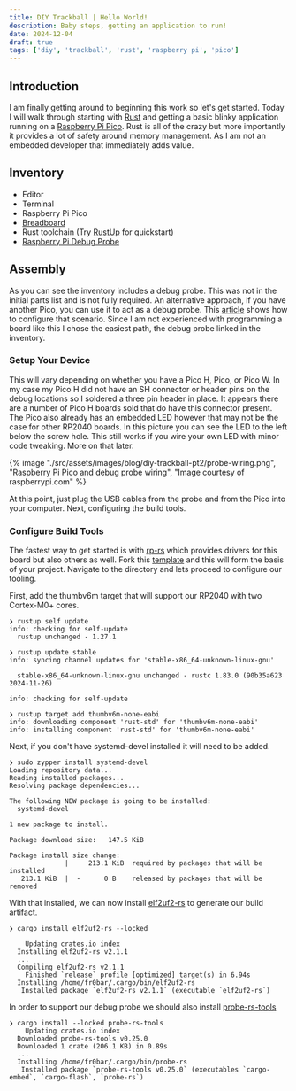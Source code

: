 ```yaml
---
title: DIY Trackball | Hello World!
description: Baby steps, getting an application to run!
date: 2024-12-04
draft: true
tags: ['diy', 'trackball', 'rust', 'raspberry pi', 'pico']
---
```


## Introduction

I am finally getting around to beginning this work so let's get started. Today I will walk through starting with [Rust](https://www.rust-lang.org/) and getting a basic blinky application running on a [Raspberry Pi Pico](https://www.adafruit.com/product/5525). Rust is all of the crazy but more importantly it provides a lot of safety around memory management. As I am not an embedded developer that immediately adds value.

## Inventory
- Editor
- Terminal
- Raspberry Pi Pico
- [Breadboard](https://www.amazon.com/gp/product/B00XW2N1LI)
- Rust toolchain (Try [RustUp](https://rustup.rs/) for quickstart)
- [Raspberry Pi Debug Probe](https://www.raspberrypi.com/documentation/microcontrollers/debug-probe.html)

## Assembly

As you can see the inventory includes a debug probe. This was not in the initial parts list and is not fully required. An alternative approach, if you have another Pico, you can use it to act as a debug probe. This [article](https://mcuoneclipse.com/2022/09/17/picoprobe-using-the-raspberry-pi-pico-as-debug-probe/) shows how to configure that scenario. Since I am not experienced with programming a board like this I chose the easiest path, the debug probe linked in the inventory.

### Setup Your Device

This will vary depending on whether you have a Pico H, Pico, or Pico W. In my case my Pico H did not have an SH connector or header pins on the debug locations so I soldered a three pin header in place. It appears there are a number of Pico H boards sold that do have this connector present. The Pico also already has an embedded LED however that may not be the case for other RP2040 boards. In this picture you can see the LED to the left below the screw hole. This still works if you wire your own LED with minor code tweaking. More on that later.

{% image "./src/assets/images/blog/diy-trackball-pt2/probe-wiring.png", "Raspberry Pi Pico and debug probe wiring", "Image courtesy of raspberrypi.com" %}

At this point, just plug the USB cables from the probe and from the Pico into your computer. Next, configuring the build tools.

### Configure Build Tools

The fastest way to get started is with [rp-rs](https://github.com/rp-rs/rp-hal) which provides drivers for this board but also others as well. Fork this [template](https://github.com/rp-rs/rp2040-project-template) and this will form the basis of your project. Navigate to the directory and lets proceed to configure our tooling.

First, add the thumbv6m target that will support our RP2040 with two Cortex-M0+ cores.

```shell
❯ rustup self update
info: checking for self-update
  rustup unchanged - 1.27.1

❯ rustup update stable
info: syncing channel updates for 'stable-x86_64-unknown-linux-gnu'

  stable-x86_64-unknown-linux-gnu unchanged - rustc 1.83.0 (90b35a623 2024-11-26)

info: checking for self-update

❯ rustup target add thumbv6m-none-eabi
info: downloading component 'rust-std' for 'thumbv6m-none-eabi'
info: installing component 'rust-std' for 'thumbv6m-none-eabi'
```

Next, if you don't have systemd-devel installed it will need to be added.

```shell
❯ sudo zypper install systemd-devel
Loading repository data...
Reading installed packages...
Resolving package dependencies...

The following NEW package is going to be installed:
  systemd-devel

1 new package to install.

Package download size:   147.5 KiB

Package install size change:
              |     213.1 KiB  required by packages that will be installed
   213.1 KiB  |  -      0 B    released by packages that will be removed
```

With that installed, we can now install [elf2uf2-rs](https://github.com/jonil/elf2uf2-rs?) to generate our build artifact.

```shell
❯ cargo install elf2uf2-rs --locked

    Updating crates.io index
  Installing elf2uf2-rs v2.1.1
  ...
  Compiling elf2uf2-rs v2.1.1
    Finished `release` profile [optimized] target(s) in 6.94s
  Installing /home/fr0bar/.cargo/bin/elf2uf2-rs
   Installed package `elf2uf2-rs v2.1.1` (executable `elf2uf2-rs`)
```

In order to support our debug probe we should also install [probe-rs-tools](https://github.com/probe-rs/probe-rs)

```shell
❯ cargo install --locked probe-rs-tools
    Updating crates.io index
  Downloaded probe-rs-tools v0.25.0
  Downloaded 1 crate (206.1 KB) in 0.89s
  ...
  Installing /home/fr0bar/.cargo/bin/probe-rs
   Installed package `probe-rs-tools v0.25.0` (executables `cargo-embed`, `cargo-flash`, `probe-rs`)
```
